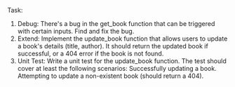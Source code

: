 Task: 
1. Debug: There's a bug in the get_book function that can be triggered with certain inputs. Find and fix the bug.
2. Extend: Implement the update_book function that allows users to update a book's details (title, author). It should return the updated book if successful, or a 404 error if the book is not found.
3. Unit Test: Write a unit test for the update_book function. The test should cover at least the following scenarios:
 	    Successfully updating a book.
           Attempting to update a non-existent book (should return a 404).
